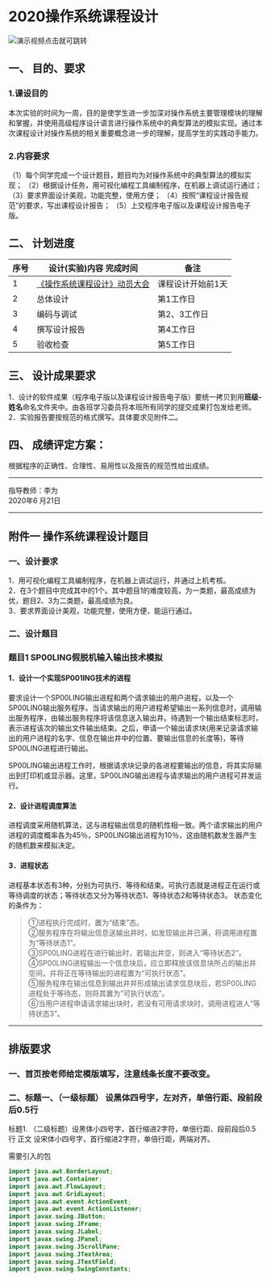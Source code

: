 # 2020操作系统课程设计
![演示视频点击就可跳转](picture/index.png)

## 一、 目的、要求
### 1.课设目的
本次实验的时间为一周，目的是使学生进一步加深对操作系统主要管理模块的理解和掌握，并使用高级程序设计语言进行操作系统中的典型算法的模拟实现。通过本次课程设计对操作系统的相关重要概念进一步的理解，提高学生的实践动手能力。

### 2.内容要求
（1）每个同学完成一个设计题目，题目均为对操作系统中的典型算法的模拟实现；
（2）根据设计任务，用可视化编程工具编制程序，在机器上调试运行通过；
（3）要求界面设计美观，功能完整，使用方便；
（4）按照“课程设计报告规范”的要求，写出课程设计报告；
（5）上交程序电子版以及课程设计报告电子版。

## 二、 计划进度
序号	|设计(实验)内容	完成时间	|备注
|-|-|-|
|1	|[《操作系统课程设计》动员大会](https://www.bilibili.com/video/BV1S54y1B75Q/)   |课程设计开始前1天	
|2	|总体设计	                 |第1工作日	
|3	|编码与调试	                |第2、3工作日	
|4	|撰写设计报告	            |第4工作日	
|5	|验收检查	|第5工作日	

## 三、 设计成果要求
1．设计的软件成果（程序电子版以及课程设计报告电子版）要统一拷贝到用**班级-姓名**命名文件夹中。由各班学习委员将本班所有同学的提交成果打包发给老师。 
2．实验报告要按规范的格式撰写。具体要求见附件二。

## 四、 成绩评定方案：
根据程序的正确性、合理性、易用性以及报告的规范性给出成绩。

---
指导教师：李为              
2020年6 月21日

---
## 附件一         操作系统课程设计题目

### 一、设计要求
1．用可视化编程工具编制程序，在机器上调试运行，并通过上机考核。<br>
2．在3个题目中完成其中的1个。其中题目1的难度较高，为一类题，最高成绩为优，题目2、3为二类题，最高成绩为良。<br>
3．要求界面设计美观，功能完整，使用方便，能运行通过。<br>

### 二、设计题目
### 题目1   SP00LING假脱机输入输出技术模拟

#### 1．设计一个实现SP001ING技术的进程
要求设计一个SP00LING输出进程和两个请求输出的用户进程，以及一个SP00LING输出服务程序。当请求输出的用户进程希望输出一系列信息时，调用输出服务程序，由输出服务程序将该信息送入输出井。待遇到一个输出结束标志时，表示进程该次的输出文件输出结束。之后，申请一个输出请求块(用来记录请求输出的用户进程的名字、信息在输出井中的位置、要输出信息的长度等)，等待SP00LING进程进行输出。

SP00LING输出进程工作时，根据请求块记录的各进程要输出的信息，将其实际输出到打印机或显示器。这里，SP00LING输出进程与请求输出的用户进程可并发运行。
#### 2．设计进程调度算法
进程调度采用随机算法，这与进程输出信息的随机性相一致。两个请求输出的用户进程的调度概率各为45％，SP00LING输出进程为10％，这由随机数发生器产生的随机数来模拟决定。

#### 3．进程状态
进程基本状态有3种，分别为可执行、等待和结束。可执行态就是进程正在运行或等待调度的状态；等待状态又分为等待状态1、等待状态2和等待状态3。
状态变化的条件为：
> ①进程执行完成时，置为“结束”态。<br>
> ②服务程序在将输出信息送输出井时，如发现输出井已满，将调用进程置为“等待状态1”。<br>
> ③SP00LING进程在进行输出时，若输出井空，则进入“等待状态2”。<br>
> ④SP00LING进程输出一个信息块后，应立即释放该信息块所占的输出井空间，并将正在等待输出的进程置为“可执行状态”。<br>
> ⑤服务程序在输出信息到输出井并形成输出请求信息块后，若SP00LING进程处于等待态，则将其置为“可执行状态”。<br>
> ⑥当用户进程申请请求输出块时，若没有可用请求块时，调用进程进人“等待状态3”。

---
## 排版要求
### 一、首页按老师给定模版填写，注意线条长度不要改变。
### 二、标题一、（一级标题） 设黑体四号字，左对齐，单倍行距、段前段后0.5行
标题1. （二级标题）设黑体小四号字，首行缩进2字符，单倍行距、段前段后0.5行
正文    设宋体小四号字，首行缩进2字符，单倍行距，两端对齐。


需要引入的包
```java
import java.awt.BorderLayout;
import java.awt.Container;
import java.awt.FlowLayout;
import java.awt.GridLayout;
import java.awt.event.ActionEvent;
import java.awt.event.ActionListener;
import javax.swing.JButton;
import javax.swing.JFrame;
import javax.swing.JLabel;
import javax.swing.JPanel;
import javax.swing.JScrollPane;
import javax.swing.JTextArea;
import javax.swing.JTextField;
import javax.swing.SwingConstants;
```
